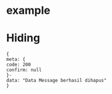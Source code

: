example
=======

# Hiding

    {
    meta: {
    code: 200
    confirm: null
    }-
    data: "Data Message berhasil dihapus"
    }